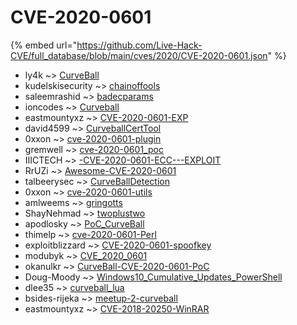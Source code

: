 # CVE-2020-0601
{% embed url="https://github.com/Live-Hack-CVE/full_database/blob/main/cves/2020/CVE-2020-0601.json" %}

* ly4k ~> [CurveBall](https://www.alice-snow.ru/2020/database/cve-2020-0601/curveball-ly4k)
* kudelskisecurity ~> [chainoffools](https://www.alice-snow.ru/2020/database/cve-2020-0601/chainoffools-kudelskisecurity)
* saleemrashid ~> [badecparams](https://www.alice-snow.ru/2020/database/cve-2020-0601/badecparams-saleemrashid)
* ioncodes ~> [Curveball](https://www.alice-snow.ru/2020/database/cve-2020-0601/curveball-ioncodes)
* eastmountyxz ~> [CVE-2020-0601-EXP](https://www.alice-snow.ru/2020/database/cve-2020-0601/cve-2020-0601-exp-eastmountyxz)
* david4599 ~> [CurveballCertTool](https://www.alice-snow.ru/2020/database/cve-2020-0601/curveballcerttool-david4599)
* 0xxon ~> [cve-2020-0601-plugin](https://www.alice-snow.ru/2020/database/cve-2020-0601/cve-2020-0601-plugin-0xxon)
* gremwell ~> [cve-2020-0601_poc](https://www.alice-snow.ru/2020/database/cve-2020-0601/cve-2020-0601_poc-gremwell)
* IIICTECH ~> [-CVE-2020-0601-ECC---EXPLOIT](https://www.alice-snow.ru/2020/database/cve-2020-0601/-cve-2020-0601-ecc---exploit-iiictech)
* RrUZi ~> [Awesome-CVE-2020-0601](https://www.alice-snow.ru/2020/database/cve-2020-0601/awesome-cve-2020-0601-rruzi)
* talbeerysec ~> [CurveBallDetection](https://www.alice-snow.ru/2020/database/cve-2020-0601/curveballdetection-talbeerysec)
* 0xxon ~> [cve-2020-0601-utils](https://www.alice-snow.ru/2020/database/cve-2020-0601/cve-2020-0601-utils-0xxon)
* amlweems ~> [gringotts](https://www.alice-snow.ru/2020/database/cve-2020-0601/gringotts-amlweems)
* ShayNehmad ~> [twoplustwo](https://www.alice-snow.ru/2020/database/cve-2020-0601/twoplustwo-shaynehmad)
* apodlosky ~> [PoC_CurveBall](https://www.alice-snow.ru/2020/database/cve-2020-0601/poc_curveball-apodlosky)
* thimelp ~> [cve-2020-0601-Perl](https://www.alice-snow.ru/2020/database/cve-2020-0601/cve-2020-0601-perl-thimelp)
* exploitblizzard ~> [CVE-2020-0601-spoofkey](https://www.alice-snow.ru/2020/database/cve-2020-0601/cve-2020-0601-spoofkey-exploitblizzard)
* modubyk ~> [CVE_2020_0601](https://www.alice-snow.ru/2020/database/cve-2020-0601/cve_2020_0601-modubyk)
* okanulkr ~> [CurveBall-CVE-2020-0601-PoC](https://www.alice-snow.ru/2020/database/cve-2020-0601/curveball-cve-2020-0601-poc-okanulkr)
* Doug-Moody ~> [Windows10_Cumulative_Updates_PowerShell](https://www.alice-snow.ru/2020/database/cve-2020-0601/windows10_cumulative_updates_powershell-doug-moody)
* dlee35 ~> [curveball_lua](https://www.alice-snow.ru/2020/database/cve-2020-0601/curveball_lua-dlee35)
* bsides-rijeka ~> [meetup-2-curveball](https://www.alice-snow.ru/2020/database/cve-2020-0601/meetup-2-curveball-bsides-rijeka)
* eastmountyxz ~> [CVE-2018-20250-WinRAR](https://www.alice-snow.ru/2020/database/cve-2020-0601/cve-2018-20250-winrar-eastmountyxz)